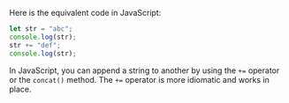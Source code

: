 Here is the equivalent code in JavaScript:

```javascript
let str = "abc";
console.log(str);
str += "def";
console.log(str);
```

In JavaScript, you can append a string to another by using the `+=` operator or the `concat()` method. The `+=` operator is more idiomatic and works in place.
